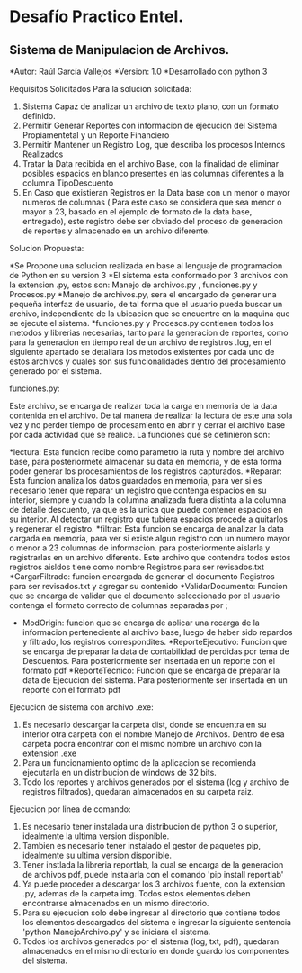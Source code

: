 Desafío Practico Entel.
=============================

Sistema de Manipulacion de Archivos.
------------------------------------
*Autor: Raúl García Vallejos
*Version: 1.0
*Desarrollado con python 3

Requisitos Solicitados Para la solucion solicitada:

1. Sistema Capaz de analizar un archivo de texto plano, con un formato definido.
2. Permitir Generar Reportes con informacion de ejecucion del Sistema Propiamentetal y un Reporte Financiero
3. Permitir Mantener un Registro Log, que describa los procesos Internos Realizados
4. Tratar la Data recibida en el archivo Base, con la finalidad de eliminar posibles espacios en blanco presentes en las columnas diferentes a la columna TipoDescuento
5. En Caso que existieran Registros en la Data base con un menor o mayor numeros de columnas ( Para este caso se considera que sea menor o mayor a 23, basado en el ejemplo de formato de la data base, entregado), este registro debe ser obviado del proceso de generacion de reportes y almacenado en un archivo diferente.

Solucion Propuesta:

*Se Propone una solucion realizada en base al lenguaje de programacion de Python en su version 3
*El sistema esta conformado por 3 archivos con la extension .py, estos son: Manejo de archivos.py , funciones.py y Procesos.py
*Manejo de archivos.py, sera el encargado de generar una pequeña interfaz de usuario, de tal forma que el usuario pueda buscar un archivo, independiente de la ubicacion que se encuentre en la maquina que se ejecute el sistema.
*funciones.py y Procesos.py contienen todos los metodos y librerias necesarias, tanto para la generacion de reportes, como para la generacion en tiempo real de un archivo de registros .log, en el siguiente apartado se detallara los metodos existentes por cada uno de estos archivos y cuales son sus funcionalidades dentro del procesamiento generado por el sistema.


funciones.py:

Este archivo, se encarga de realizar toda la carga en memoria de la data contenida en el archivo. De tal manera de realizar la lectura de este una sola vez y no perder tiempo de procesamiento en abrir y cerrar el archivo base por cada actividad que se realice. La funciones que se definieron son:

*lectura: Esta funcion recibe como parametro la ruta y nombre del archivo base, para posteriormete almacenar su data en memoria, y de esta forma poder generar los procesamientos de los registros capturados.
*Reparar: Esta funcion analiza los datos guardados en memoria, para ver si es necesario tener que reparar un registro que contenga espacios en su interior, siempre y cuando la columna analizada fuera distinta a la columna de detalle descuento, ya que es la unica que puede contener espacios en su interior. Al detectar un registro que tubiera espacios procede a quitarlos y regenerar el registro.
*filtrar: Esta funcion se encarga de analizar la data cargada en memoria, para ver si existe algun registro con un numero mayor o menor a 23 columnas de informacion. para posteriormente aislarla y registrarlas en un archivo diferente. Este archivo que contendra todos estos registros aisldos tiene como nombre Registros para ser revisados.txt
*CargarFiltrado: funcion encargada de generar el documento Registros para ser revisados.txt y agregar su contenido
*ValidarDocumento: Funcion que se encarga de validar que el documento seleccionado por el usuario contenga el formato correcto de columnas separadas por ;
* ModOrigin: funcion que se encarga de aplicar una recarga de la informacion perteneciente al archivo base, luego de haber sido repardos y filtrado, los registros correspondites.
*ReporteEjecutivo: Funcion que se encarga de preparar la data de contabilidad de perdidas por tema de Descuentos. Para posteriormente ser insertada en un reporte con el formato pdf
*ReporteTecnico: Funcion que se encarga de preparar la data de Ejecucion del sistema. Para posteriormente ser insertada en un reporte con el formato pdf


Ejecucion de sistema con archivo .exe:

1. Es necesario descargar la carpeta dist, donde se encuentra en su interior otra carpeta con el nombre Manejo de Archivos. Dentro de esa carpeta podra encontrar con el mismo nombre un archivo con la extension .exe
2. Para un funcionamiento optimo de la aplicacion se recomienda ejecutarla en un distribucion de windows de 32 bits.
3. Todo los reportes y archivos generados por el sistema (log y archivo de registros filtrados), quedaran almacenados en su carpeta raiz.

Ejecucion por linea de comando:

1. Es necesario tener instalada una distribucion de python 3 o superior, idealmente la ultima version disponible.
2. Tambien es necesario tener instalado el gestor de paquetes pip, idealmente su ultima version disponible.
3. Tener instlada la libreria reportlab, la cual se encarga de la generacion de archivos pdf, puede instalarla con el comando 'pip install reportlab'
4. Ya puede proceder a descargar los 3 archivos fuente, con la extension .py, ademas de la carpeta img. Todos estos elementos deben encontrarse almacenados en un mismo directorio.
5. Para su ejecucion solo debe ingresar al directorio que contiene todos los elementos descargados del sistema e ingresar la siguiente sentencia 'python ManejoArchivo.py' y se iniciara el sistema.
6. Todos los archivos generados por el sistema (log, txt, pdf), quedaran almacenados en el mismo directorio en donde guardo los componentes del sistema.




